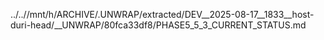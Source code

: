 ../..//mnt/h/ARCHIVE/.UNWRAP/extracted/DEV__2025-08-17__1833__host-duri-head/__UNWRAP/80fca33df8/PHASE5_5_3_CURRENT_STATUS.md